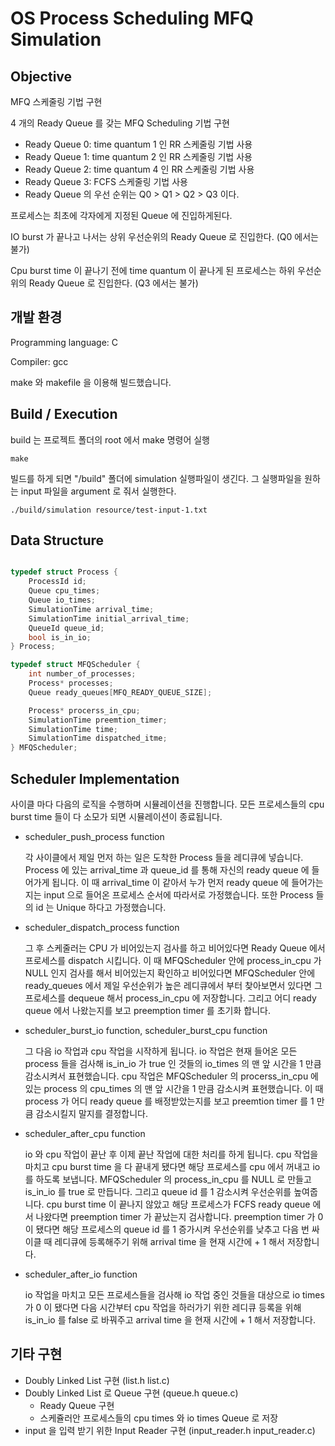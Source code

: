 # OS Process Scheduling MFQ Simulation

## Objective

MFQ 스케줄링 기법 구현

4 개의 Ready Queue 를 갖는 MFQ Scheduling 기법 구현
- Ready Queue 0: time quantum 1 인 RR 스케줄링 기법 사용
- Ready Queue 1: time quantum 2 인 RR 스케줄링 기법 사용
- Ready Queue 2: time quantum 4 인 RR 스케줄링 기법 사용
- Ready Queue 3: FCFS 스케줄링 기법 사용
- Ready Queue 의 우선 순위는 Q0 > Q1 > Q2 > Q3 이다.

프로세스는 최초에 각자에게 지정된 Queue 에 진입하게된다.

IO burst 가 끝나고 나서는 상위 우선순위의 Ready Queue 로 진입한다. (Q0 에서는 불가)

Cpu burst time 이 끝나기 전에 time quantum 이 끝나게 된 프로세스는 하위 우선순위의 Ready Queue 로 진입한다. (Q3 에서는 불가)

## 개발 환경

Programming language: C

Compiler: gcc

make 와 makefile 을 이용해 빌드했습니다.

## Build / Execution

build 는 프로젝트 폴더의 root 에서 make 명령어 실행
```
make
```

빌드를 하게 되면 "/build" 폴더에 simulation 실행파일이 생긴다. 그 실행파일을 원하는 input 파일을 argument 로 줘서 실행한다.

```
./build/simulation resource/test-input-1.txt
```

## Data Structure

```cpp

typedef struct Process {
    ProcessId id;
    Queue cpu_times;
    Queue io_times;
    SimulationTime arrival_time;
    SimulationTime initial_arrival_time;
    QueueId queue_id;
    bool is_in_io;
} Process;

typedef struct MFQScheduler {
    int number_of_processes;
    Process* processes;
    Queue ready_queues[MFQ_READY_QUEUE_SIZE];

    Process* procerss_in_cpu;
    SimulationTime preemtion_timer;
    SimulationTime time;
    SimulationTime dispatched_itme;
} MFQScheduler;

```

## Scheduler Implementation

사이클 마다 다음의 로직을 수행하며 시뮬레이션을 진행합니다. 모든 프로세스들의 cpu burst time 들이 다 소모가 되면 시뮬레이션이 종료됩니다.

- scheduler_push_process function

    각 사이클에서 제일 먼저 하는 일은 도착한 Process 들을 레디큐에 넣습니다. Process 에 있는 arrival_time 과 queue_id 를 통해 자신의 ready queue 에 들어가게 됩니다. 이 때 arrival_time 이 같아서 누가 먼저 ready queue 에 들어가는지는 input 으로 들어온 프로세스 순서에 따라서로 가정했습니다. 또한 Process 들의 id 는 Unique 하다고 가정했습니다.

- scheduler_dispatch_process function
    
    그 후 스케줄러는 CPU 가 비어있는지 검사를 하고 비어있다면 Ready Queue 에서 프로세스를 dispatch 시킵니다. 이 때 MFQScheduler 안에 process_in_cpu 가 NULL 인지 검사를 해서 비어있는지 확인하고 비어있다면 MFQScheduler 안에 ready_queues 에서 제일 우선순위가 높은 레디큐에서 부터 찾아보면서 있다면 그 프로세스를 dequeue 해서 process_in_cpu 에 저장합니다. 그리고 어디 ready queue 에서 나왔는지를 보고 preemption timer 를 초기화 합니다.

- scheduler_burst_io function, scheduler_burst_cpu function

    그 다음 io 작업과 cpu 작업을 시작하게 됩니다. io 작업은 현재 들어온 모든 process 들을 검사해 is_in_io 가 true 인 것들의 io_times 의 맨 앞 시간을 1 만큼 감소시켜서 표현했습니다. cpu 작업은 MFQScheduler 의 procerss_in_cpu 에 있는 process 의 cpu_times 의 맨 앞 시간을 1 만큼 감소시켜 표현했습니다. 이 때 process 가 어디 ready queue 를 배정받았는지를 보고 preemtion timer 를 1 만큼 감소시킬지 말지를 결정합니다.

- scheduler_after_cpu function

    io 와 cpu 작업이 끝난 후 이제 끝난 작업에 대한 처리를 하게 됩니다. cpu 작업을 마치고 cpu burst time 을 다 끝내게 됐다면 해당 프로세스를 cpu 에서 꺼내고 io 를 하도록 보냅니다. MFQScheduler 의 process_in_cpu 를 NULL 로 만들고 is_in_io 를 true 로 만듭니다. 그리고 queue id 를 1 감소시켜 우선순위를 높여줍니다. cpu burst time 이 끝나지 않았고 해당 프로세스가 FCFS ready queue 에서 나왔다면 preemption timer 가 끝났는지 검사합니다. preemption timer 가 0 이 됐다면 해당 프로세스의 queue id 를 1 증가시켜 우선순위를 낮추고 다음 번 싸이클 때 레디큐에 등록해주기 위해 arrival time 을 현재 시간에 + 1 해서 저장합니다.

- scheduler_after_io function

    io 작업을 마치고 모든 프로세스들을 검사해 io 작업 중인 것들을 대상으로 io times 가 0 이 됐다면 다음 시간부터 cpu 작업을 하러가기 위한 레디큐 등록을 위해 is_in_io 를 false 로 바꿔주고 arrival time 을 현재 시간에 + 1 해서 저장합니다.


## 기타 구현

* Doubly Linked List 구현 (list.h list.c)
* Doubly Linked List 로 Queue 구현 (queue.h queue.c)
    - Ready Queue 구현
    - 스케쥴러안 프로세스들의 cpu times 와 io times Queue 로 저장
* input 을 입력 받기 위한 Input Reader 구현 (input_reader.h input_reader.c)
